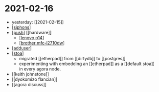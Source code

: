 # 2021-02-16

- yesterday: [[2021-02-15]]
- [[siphons]]
- [[push]] [[hardware]]
  - [[lenovo p14]]
  - [[brother mfc-l2710dw]]
- [[adduser]]
- [[stoa]]
  - migrated [[etherpad]] from [[dirtydb]] to [[postgres]]
  - experimenting with embedding an [[etherpad]] as a [[default stoa]] in every agora node.
- [[keith johnstone]]
- [[dyokomizo flancian]]
- [[agora discuss]]

[//begin]: # "Autogenerated link references for markdown compatibility"
[siphons]: ../siphons "Siphons"
[push]: ../push "Push"
[lenovo p14]: ../lenovo-p14 "Lenovo P14"
[brother mfc-l2710dw]: ../brother-mfc-l2710dw "Brother Mfc L2710dw"
[adduser]: ../adduser "Adduser"
[stoa]: ../stoa "Stoa"
[//end]: # "Autogenerated link references"